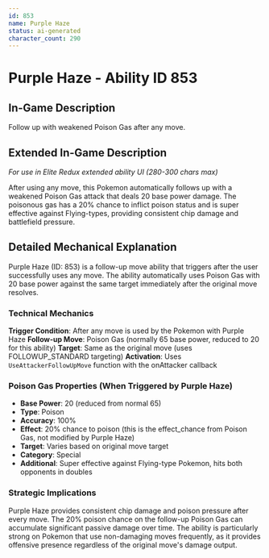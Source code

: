 ```yaml
---
id: 853
name: Purple Haze
status: ai-generated
character_count: 290
---
```


# Purple Haze - Ability ID 853

## In-Game Description
Follow up with weakened Poison Gas after any move.

## Extended In-Game Description
*For use in Elite Redux extended ability UI (280-300 chars max)*

After using any move, this Pokemon automatically follows up with a weakened Poison Gas attack that deals 20 base power damage. The poisonous gas has a 20% chance to inflict poison status and is super effective against Flying-types, providing consistent chip damage and battlefield pressure.

## Detailed Mechanical Explanation

Purple Haze (ID: 853) is a follow-up move ability that triggers after the user successfully uses any move. The ability automatically uses Poison Gas with 20 base power against the same target immediately after the original move resolves.

### Technical Mechanics

**Trigger Condition**: After any move is used by the Pokemon with Purple Haze
**Follow-up Move**: Poison Gas (normally 65 base power, reduced to 20 for this ability)
**Target**: Same as the original move (uses FOLLOWUP_STANDARD targeting)
**Activation**: Uses `UseAttackerFollowUpMove` function with the onAttacker callback

### Poison Gas Properties (When Triggered by Purple Haze)

- **Base Power**: 20 (reduced from normal 65)
- **Type**: Poison
- **Accuracy**: 100%
- **Effect**: 20% chance to poison (this is the effect_chance from Poison Gas, not modified by Purple Haze)
- **Target**: Varies based on original move target
- **Category**: Special
- **Additional**: Super effective against Flying-type Pokemon, hits both opponents in doubles

### Strategic Implications

Purple Haze provides consistent chip damage and poison pressure after every move. The 20% poison chance on the follow-up Poison Gas can accumulate significant passive damage over time. The ability is particularly strong on Pokemon that use non-damaging moves frequently, as it provides offensive presence regardless of the original move's damage output.

